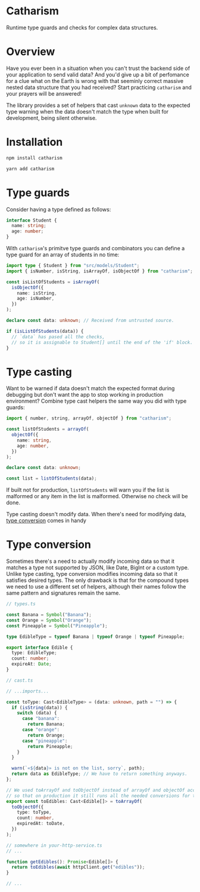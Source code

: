 # Catharism

Runtime type guards and checks for complex data structures.

# Overview

Have you ever been in a situation when you can't trust the backend side of your application to send valid data?
And you'd give up a bit of perfomance for a clue what on the Earth is wrong with
that seeminly correct massive nested data structure that you had received?
Start practicing `catharism` and your prayers will be answered!

The library provides a set of helpers that cast `unknown` data to the expected type
warning when the data doesn't match the type when built for development, being silent otherwise.

# Installation

```bash
npm install catharism
```

```bash
yarn add catharism
```

# Type guards

Consider having a type defined as follows:

```ts
interface Student {
  name: string;
  age: number;
}
```

With `catharism`'s primitve type guards and combinators you can define a type guard for an array of students in no time:

```ts
import type { Student } from "src/models/Student";
import { isNumber, isString, isArrayOf, isObjectOf } from "catharism";

const isListOfStudents = isArrayOf(
  isObjectOf({
    name: isString,
    age: isNumber,
  })
);

declare const data: unknown; // Received from untrusted source.

if (isListOfStudents(data)) {
  // `data` has pased all the checks,
  // so it is assignable to Student[] until the end of the 'if' block.
}
```

# Type casting

Want to be warned if data doesn't match the expected format during debugging but don't want the app to stop working in production environment? Combine type cast helpers the same way you did with type guards:

```ts
import { number, string, arrayOf, objectOf } from "catharism";

const listOfStudents = arrayOf(
  objectOf({
    name: string,
    age: number,
  })
);

declare const data: unknown;

const list = listOfStudents(data);
```

If built not for production, `listOfStudents` will warn you if the list is malformed or any item in the list is malformed. Otherwise no check will be done.

Type casting doesn't modify data. When there's need for modifying data, [type conversion](#type-conversion) comes in handy

# Type conversion

Sometimes there's a need to actually modify incoming data so that it matches a type not supported by JSON, like Date, BigInt or a custom type.
Unlike type casting, type conversion modifies incoming data so that it satisfies desired types. The only drawback is that for the compound types we need to use a different set of helpers, although their names follow the same pattern and signatures remain the same.

```ts
// types.ts

const Banana = Symbol("Banana");
const Orange = Symbol("Orange");
const Pineapple = Symbol("Pineapple");

type EdibleType = typeof Banana | typeof Orange | typeof Pineapple;

export interface Edible {
  type: EdibleType;
  count: number;
  expireAt: Date;
}
```

```ts
// cast.ts

// ...imports...

const toType: Cast<EdibleType> = (data: unknown, path = "") => {
  if (isString(data)) {
    switch (data) {
      case "banana":
        return Banana;
      case "orange":
        return Orange;
      case "pineapple":
        return Pineapple;
    }
  }

  warn(`«${data}» is not on the list, sorry`, path);
  return data as EdibleType; // We have to return something anyways.
};

// We used toArrayOf and toObjectOf instead of arrayOf and objectOf accordingly,
// so that on production it still runs all the needed conversions for the underlying data.
export const toEdibles: Cast<Edible[]> = toArrayOf(
  toObjectOf({
    type: toType,
    count: number,
    expiredAt: toDate,
  })
);
```

```ts
// somewhere in your-http-service.ts
// ...

function getEdibles(): Promise<Edible[]> {
  return toEdibles(await httpClient.get("edibles"));
}

// ...
```
